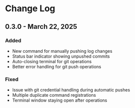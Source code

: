 # Change Log

## 0.3.0 - March 22, 2025

### Added

- New command for manually pushing log changes
- Status bar indicator showing unpushed commits
- Auto-closing terminal for git operations
- Better error handling for git push operations

### Fixed

- Issue with git credential handling during automatic pushes
- Multiple duplicate command registrations
- Terminal window staying open after operations
